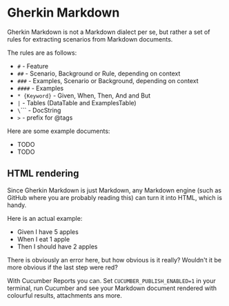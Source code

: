 # Gherkin Markdown

Gherkin Markdown is not a Markdown dialect per se, but rather a set of rules for
extracting scenarios from Markdown documents.

The rules are as follows:

- `#` - Feature
- `##` - Scenario, Background or Rule, depending on context
- `###` - Examples, Scenario or Background, depending on context
- `####` - Examples
- `* {Keyword}` - Given, When, Then, And and But
- `|` - Tables (DataTable and ExamplesTable)
- `\`\`\`` - DocString
- `>` - prefix for @tags

Here are some example documents:

* TODO
* TODO

## HTML rendering

Since Gherkin Markdown is just Markdown, any Markdown engine (such as GitHub where you are
probably reading this) can turn it into HTML, which is handy.

Here is an actual example:

* Given I have 5 apples
* When I eat 1 apple
* Then I should have 2 apples

There is obviously an error here, but how obvious is it really? Wouldn't it
be more obvious if the last step were red?

With Cucumber Reports you can. Set `CUCUMBER_PUBLISH_ENABLED=1` in your terminal,
run Cucumber and see your Markdown document rendered with colourful results,
attachments ans more.
